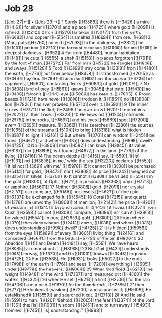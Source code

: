 # Job 28
[[Job 27|←]] • [[Job 29|→]]
1 Surely [[H3588]] there is [[H3426]] a mine [[H4161]] for silver [[H3701]] and a place [[H4725]] where gold [[H2091]] is refined. [[H2212]] 
2 Iron [[H1270]] is taken [[H3947]] from the earth, [[H6083]] and copper [[H5154]] is smelted [[H6694]] from ore. [[H68]] 
3 [Man] puts [[H7760]] an end [[H7093]] to the darkness; [[H2822]] he [[H1931]] probes [[H2713]] the farthest recesses [[H3605]] for ore [[H68]] in deepest darkness. [[H652]] 
4 Far from [[H4480]] human habitation [[H1481]] he cuts [[H6555]] a shaft [[H5158]] in places forgotten [[H7911]] by the foot of man. [[H7272]] Far from men [[H582]] he dangles [[H1809]] and sways. [[H5128]] 
5 Food [[H3899]] may come [[H3318]] from [[H4480]] the earth, [[H776]] but from below [[H8478]] it is transformed [[H2015]] as [[H3644]] by fire. [[H784]] 
6 Its rocks [[H68]] are the source [[H4725]] of sapphires, [[H5601]] containing flecks [[H6083]] of gold. [[H2091]] 
7 No [[H3808]] bird of prey [[H5861]] knows [[H3045]] that path; [[H5410]] no [[H3808]] falcon’s [[H344]] eye [[H5869]] has seen it. [[H7805]] 
8 Proud beasts [[H1121]] have never [[H3808]] trodden it; [[H1869]] no [[H3808]] lion [[H7826]] has ever prowled [[H5710]] over it. [[H5921]] 
9 The miner strikes [[H7971]] the flint; [[H2496]] he overturns [[H2015]] mountains [[H2022]] at their base. [[H8328]] 
10 He hews out [[H1234]] channels [[H2975]] in the rocks, [[H6697]] and his eyes [[H5869]] spot [[H7200]] every [[H3605]] treasure. [[H3366]] 
11 He searches [[H2280]] the sources [[H1065]] of the streams [[H5104]] to bring [[H3318]] what is hidden [[H8587]] to light. [[H216]] 
12 But where [[H370]] can wisdom [[H2451]] be found, [[H4672]] and where [[H335]] does understanding [[H998]] dwell? [[H4725]] 
13 No [[H3808]] man [[H582]] can know [[H3045]] its value, [[H6187]] nor [[H3808]] is it found [[H4672]] in the land [[H776]] of the living. [[H2416]] 
14 The ocean depths [[H8415]] say, [[H559]] ‘It [is] [[H1931]] not [[H3808]] in me,’  while the sea [[H3220]] declares, [[H559]] ‘[It is] not [[H369]] with me.’ [[H5978]] 
15 It cannot [[H3808]] be purchased [[H5414]] for gold, [[H8478]] nor [[H3808]] its price [[H4242]] weighed out [[H8254]] in silver. [[H3701]] 
16 It cannot [[H3808]] be valued [[H5541]] in the gold [[H3800]] of Ophir, [[H211]] in precious [[H3368]] onyx [[H7718]] or sapphire. [[H5601]] 
17 Neither [[H3808]] gold [[H2091]] nor crystal [[H2137]] can compare, [[H6186]] nor jewels [[H3627]] of fine gold [[H6337]] be exchanged for it. [[H8545]] 
18 Coral [[H7215]] and quartz [[H1378]] are unworthy [[H3808]] of mention; [[H2142]] the price [[H4901]] of wisdom [is] [[H2451]] beyond rubies. [[H6443]] 
19 Topaz [[H6357]] from Cush [[H3568]] cannot [[H3808]] compare, [[H6186]] nor can it [[H3808]] be valued [[H5541]] in pure [[H2889]] gold. [[H3800]] 
20 From where [[H370]] then does wisdom [[H2451]] come, [[H935]] and where [[H335]] does understanding [[H998]] dwell? [[H4725]] 
21 It is hidden [[H5956]] from the eyes [[H5869]] of every [[H3605]] living thing [[H2416]] and concealed [[H5641]] from the birds [[H5775]] of the air. [[H8064]] 
22 Abaddon [[H11]] and Death [[H4194]] say, [[H559]] ‘We have heard [[H8085]] a rumor about it.’ [[H8088]] 
23 But God [[H430]] understands [[H995]] its way, [[H1870]] and He [[H1931]] knows [[H3045]] its place. [[H4725]] 
24 For [[H3588]] He [[H1931]] looks [[H5027]] to the ends [[H7098]] of the earth [[H776]] and sees [[H7200]] everything [[H3605]] under [[H8478]] the heavens. [[H8064]] 
25 When God fixed [[H6213]] the weight [[H4948]] of the wind [[H7307]] and measured out [[H4060]] the waters, [[H4325]] 
26 when He set [[H6213]] a limit [[H2706]] for the rain [[H4306]] and a path [[H1870]] for the thunderbolt, [[H2385]] 
27 then [[H227]] He looked at [wisdom] [[H7200]] and appraised it; [[H5608]] He established it [[H3559]] and searched it out. [[H2713]] 
28 And He said [[H559]] to man, [[H120]] ‘Behold, [[H2005]] the fear [[H3374]] of the Lord, [[H136]] that [is] [[H1931]] wisdom, [[H2451]] and to turn away [[H5493]] from evil [[H7451]] [is] understanding.’” [[H998]] 
